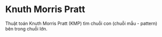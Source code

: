# Knuth Morris Pratt

Thuật toán Knuth Morris Pratt (KMP) tìm chuỗi con (chuỗi mẫu - pattern) bên trong chuỗi lớn.
